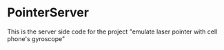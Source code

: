 # PointerServer

This is the server side code for the project "emulate laser pointer with cell phone's gyroscope"
